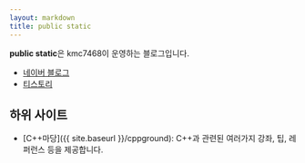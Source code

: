 ```yaml
---
layout: markdown
title: public static
---
```


**public static**은 kmc7468이 운영하는 블로그입니다.
- [네이버 블로그](https://blog.naver.com/kmc7468)
- [티스토리](http://kmc7468.tistory.com)

## 하위 사이트
- [C++마당]({{ site.baseurl }}/cppground): C++과 관련된 여러가지 강좌, 팁, 레퍼런스 등을 제공합니다.